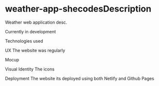 # weather-app-shecodesDescription
Weather web application desc.

 Currently in development

Technologies used 

UX
The website was regularly 

Mocup 

Visual Identity
The icons

Deployment
The website its deployed using both Netlify and Github Pages

